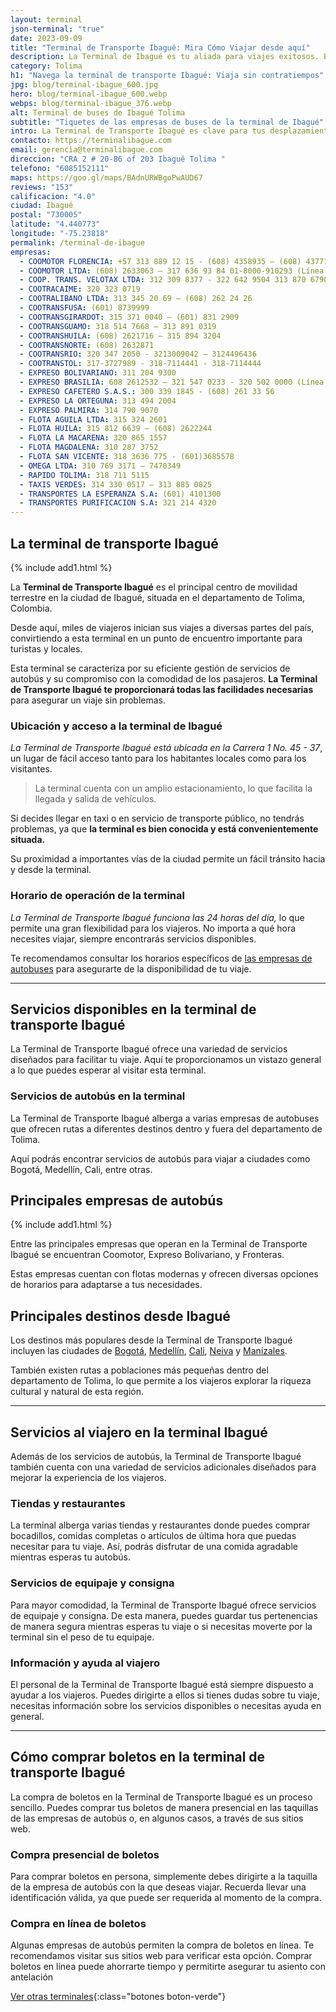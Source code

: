 ```yaml
---
layout: terminal
json-terminal: "true"
date: 2023-09-09
title: "Terminal de Transporte Ibagué: Mira Cómo Viajar desde aquí"
description: La Terminal de Ibagué es tu aliada para viajes exitosos. Encuentra horarios, servicios y consejos para navegar este importante nodo de transporte colombiano.
category: Tolima
h1: "Navega la terminal de transporte Ibagué: Viaja sin contratiempos"
jpg: blog/terminal-ibague_600.jpg
hero: blog/terminal-ibague_600.webp
webps: blog/terminal-ibague_376.webp
alt: Terminal de buses de Ibagué Tolima
subtitle: "Tiquetes de las empresas de buses de la terminal de Ibagué"
intro: La Terminal de Transporte Ibagué es clave para tus desplazamientos en Colombia. Aquí encontrarás información esencial para que tu viaje sea placentero y eficiente.
contacto: https://terminalibague.com
email: gerencia@terminalibague.com
direccion: "CRA 2 # 20-86 of 203 Ibagué Tolima "
telefono: "6085152111"
maps: https://goo.gl/maps/BAdnURWBgoPwAUD67
reviews: "153"
calificacion: "4.0"
ciudad: Ibagué
postal: "730005"
latitude: "4.440773"
longitude: "-75.23818"
permalink: /terminal-de-ibague
empresas:
  - COOMOTOR FLORENCIA: +57 313 889 12 15 - (608) 4358935 – (608) 4377130
  - COOMOTOR LTDA: (608) 2633063 – 317 636 93 84 01-8000-910293 (Línea amable)
  - COOP. TRANS. VELOTAX LTDA: 312 309 8377 - 322 642 9504 313 870 6790
  - COOTRACAIME: 320 323 0719
  - COOTRALIBANO LTDA: 313 345 20 69 – (608) 262 24 26
  - COOTRANSFUSA: (601) 8739999
  - COOTRANSGIRARDOT: 315 371 0040 – (601) 831 2909
  - COOTRANSGUAMO: 318 514 7668 – 313 891 0319
  - COOTRANSHUILA: (608) 2621716 – 315 894 3204
  - COOTRANSNORTE: (608) 2632871
  - COOTRANSRIO: 320 347 2050 - 3213009042 – 3124496436
  - COOTRANSTOL: 317-3727989 - 318-7114441 - 318-7114444
  - EXPRESO BOLIVARIANO: 311 204 9300
  - EXPRESO BRASILIA: 608 2612532 – 321 547 0233 - 320 502 0000 (Línea exclusiva wp)
  - EXPRESO CAFETERO S.A.S.: 300 339 1845 - (608) 261 33 56
  - EXPRESO LA ORTEGUNA: 313 494 2004
  - EXPRESO PALMIRA: 314 790 9070
  - FLOTA AGUILA LTDA: 315 324 2601
  - FLOTA HUILA: 315 812 6639 – (608) 2622244
  - FLOTA LA MACARENA: 320 865 1557
  - FLOTA MAGDALENA: 310 287 3752
  - FLOTA SAN VICENTE: 318 3636 775 - (601)3685578
  - OMEGA LTDA: 310 769 3171 – 7470349
  - RAPIDO TOLIMA: 318 711 5115
  - TAXIS VERDES: 314 330 0517 – 313 885 0825
  - TRANSPORTES LA ESPERANZA S.A: (601) 4101300
  - TRANSPORTES PURIFICACION S.A: 321 214 4320
---
```

## La terminal de transporte Ibagué

{% include add1.html %}

La **Terminal de Transporte Ibagué** es el principal centro de movilidad terrestre en la ciudad de Ibagué, situada en el departamento de Tolima, Colombia.

Desde aquí, miles de viajeros inician sus viajes a diversas partes del país, convirtiendo a esta terminal en un punto de encuentro importante para turistas y locales.

Esta terminal se caracteriza por su eficiente gestión de servicios de autobús y su compromiso con la comodidad de los pasajeros. **La Terminal de Transporte Ibagué te proporcionará todas las facilidades necesarias** para asegurar un viaje sin problemas.

### Ubicación y acceso a la terminal de Ibagué

*La Terminal de Transporte Ibagué está ubicada en la Carrera 1 No. 45 - 37*, un lugar de fácil acceso tanto para los habitantes locales como para los visitantes.

>La terminal cuenta con un amplio estacionamiento, lo que facilita la llegada y salida de vehículos.

Si decides llegar en taxi o en servicio de transporte público, no tendrás problemas, ya que **la terminal es bien conocida y está convenientemente situada.**

Su proximidad a importantes vías de la ciudad permite un fácil tránsito hacia y desde la terminal.

### Horario de operación de la terminal

*La Terminal de Transporte Ibagué funciona las 24 horas del día,* lo que permite una gran flexibilidad para los viajeros. No importa a qué hora necesites viajar, siempre encontrarás servicios disponibles.

Te recomendamos consultar los horarios específicos de [las empresas de autobuses](#telefonos) para asegurarte de la disponibilidad de tu viaje.

----

## Servicios disponibles en la terminal de transporte Ibagué

La Terminal de Transporte Ibagué ofrece una variedad de servicios diseñados para facilitar tu viaje. Aquí te proporcionamos un vistazo general a lo que puedes esperar al visitar esta terminal.

### Servicios de autobús en la terminal

La Terminal de Transporte Ibagué alberga a varias empresas de autobuses que ofrecen rutas a diferentes destinos dentro y fuera del departamento de Tolima.

Aquí podrás encontrar servicios de autobús para viajar a ciudades como Bogotá, Medellín, Cali, entre otras.

## Principales empresas de autobús

{% include add1.html %}

Entre las principales empresas que operan en la Terminal de Transporte Ibagué se encuentran Coomotor, Expreso Bolivariano, y Fronteras.

Estas empresas cuentan con flotas modernas y ofrecen diversas opciones de horarios para adaptarse a tus necesidades.

## Principales destinos desde Ibagué

Los destinos más populares desde la Terminal de Transporte Ibagué incluyen las ciudades de [Bogotá]({{'terminal-de-bogota'|relative_url}}), [Medellín]({{'terminal-de-medellin'|relative_url}}), [Cali]({{'terminal-de-cali'|relative_url}}), [Neiva]({{'terminal-de-neiva'|relative_url}}) y [Manizales]({{'terminal-de-manizales'|relative_url}}).

También existen rutas a poblaciones más pequeñas dentro del departamento de Tolima, lo que permite a los viajeros explorar la riqueza cultural y natural de esta región.

----

## Servicios al viajero en la terminal Ibagué

Además de los servicios de autobús, la Terminal de Transporte Ibagué también cuenta con una variedad de servicios adicionales diseñados para mejorar la experiencia de los viajeros.

### Tiendas y restaurantes

La terminal alberga varias tiendas y restaurantes donde puedes comprar bocadillos, comidas completas o artículos de última hora que puedas necesitar para tu viaje. Así, podrás disfrutar de una comida agradable mientras esperas tu autobús.

### Servicios de equipaje y consigna

Para mayor comodidad, la Terminal de Transporte Ibagué ofrece servicios de equipaje y consigna. De esta manera, puedes guardar tus pertenencias de manera segura mientras esperas tu viaje o si necesitas moverte por la terminal sin el peso de tu equipaje.

### Información y ayuda al viajero

El personal de la Terminal de Transporte Ibagué está siempre dispuesto a ayudar a los viajeros. Puedes dirigirte a ellos si tienes dudas sobre tu viaje, necesitas información sobre los servicios disponibles o necesitas ayuda en general.

----

## Cómo comprar boletos en la terminal de transporte Ibagué

La compra de boletos en la Terminal de Transporte Ibagué es un proceso sencillo. Puedes comprar tus boletos de manera presencial en las taquillas de las empresas de autobús o, en algunos casos, a través de sus sitios web.

### Compra presencial de boletos

Para comprar boletos en persona, simplemente debes dirigirte a la taquilla de la empresa de autobús con la que deseas viajar. Recuerda llevar una identificación válida, ya que puede ser requerida al momento de la compra.

### Compra en línea de boletos

Algunas empresas de autobús permiten la compra de boletos en línea. Te recomendamos visitar sus sitios web para verificar esta opción. Comprar boletos en línea puede ahorrarte tiempo y permitirte asegurar tu asiento con antelación

[Ver otras terminales](/terminales-de-colombia){:class="botones boton-verde"}

